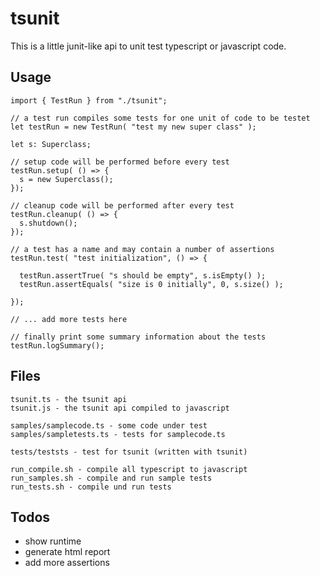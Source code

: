 # tsunit

This is a little junit-like api to unit test typescript or javascript code.

## Usage

    import { TestRun } from "./tsunit";

    // a test run compiles some tests for one unit of code to be testet
    let testRun = new TestRun( "test my new super class" );

    let s: Superclass;

    // setup code will be performed before every test
    testRun.setup( () => {
      s = new Superclass();
    });

    // cleanup code will be performed after every test
    testRun.cleanup( () => {
      s.shutdown();
    });

    // a test has a name and may contain a number of assertions
    testRun.test( "test initialization", () => {

      testRun.assertTrue( "s should be empty", s.isEmpty() );
      testRun.assertEquals( "size is 0 initially", 0, s.size() );

    });

    // ... add more tests here

    // finally print some summary information about the tests
    testRun.logSummary();

## Files

    tsunit.ts - the tsunit api
    tsunit.js - the tsunit api compiled to javascript

    samples/samplecode.ts - some code under test
    samples/sampletests.ts - tests for samplecode.ts

    tests/teststs - test for tsunit (written with tsunit)

    run_compile.sh - compile all typescript to javascript
    run_samples.sh - compile and run sample tests
    run_tests.sh - compile und run tests

## Todos

* show runtime
* generate html report
* add more assertions

